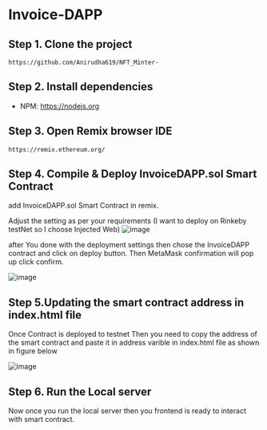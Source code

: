 # Invoice-DAPP

## Step 1. Clone the project
`https://github.com/Anirudha619/NFT_Minter-`

## Step 2. Install dependencies
- NPM: https://nodejs.org

## Step 3. Open Remix browser IDE
`https://remix.ethereum.org/`

## Step 4. Compile & Deploy InvoiceDAPP.sol Smart Contract
add InvoiceDAPP.sol Smart Contract in remix.

Adjust the setting as per your requirements (I want to deploy on Rinkeby testNet so I choose Injected Web) 
![image](https://user-images.githubusercontent.com/92630647/160268444-0191f53e-481c-48ba-8161-0eda4cd6a3ba.png)


after You done with the deployment settings then chose the InvoiceDAPP contract and click on deploy button.
Then MetaMask confirmation will pop up click confirm.

![image](https://user-images.githubusercontent.com/92630647/160268466-79ede8ea-ca47-4bd1-8ca0-42c2963c5bb6.png)



## Step 5.Updating the smart contract address in index.html file

Once Contract is deployed to testnet Then you need to copy the address of the smart contract and paste it in address varible in index.html file as shown in figure below

![image](https://user-images.githubusercontent.com/92630647/160268598-5af0918d-d33d-4366-a355-10ecd7da6ff2.png)

## Step 6. Run the Local server
Now once you run the local server then you frontend is ready to interact with smart contract.
